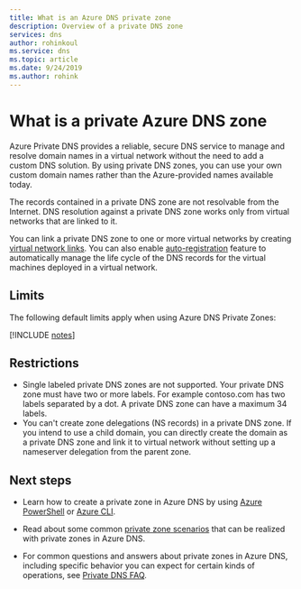 ```yaml
---
title: What is an Azure DNS private zone
description: Overview of a private DNS zone
services: dns
author: rohinkoul
ms.service: dns
ms.topic: article
ms.date: 9/24/2019
ms.author: rohink
---
```


# What is a private Azure DNS zone

Azure Private DNS provides a reliable, secure DNS service to manage and resolve domain names in a virtual network without the need to add a custom DNS solution. By using private DNS zones, you can use your own custom domain names rather than the Azure-provided names available today. 

The records contained in a private DNS zone are not resolvable from the Internet. DNS resolution against a private DNS zone works only from virtual networks that are linked to it.

You can link a private DNS zone to one or more virtual networks by creating [virtual network links](./private-dns-virtual-network-links.md).
You can also enable [auto-registration](./private-dns-autoregistration.md) feature to automatically manage the life cycle of the DNS records for the virtual machines deployed in a virtual network.

## Limits

The following default limits apply when using Azure DNS Private Zones:

[!INCLUDE [notes](../privatedns-limits.md)]


## Restrictions

* Single labeled private DNS zones are not supported. Your private DNS zone must have two or more labels. For example contoso.com has two labels separated by a dot. A private DNS zone can have a maximum 34 labels.
* You can't create zone delegations (NS records) in a private DNS zone. If you intend to use a child domain, you can directly create the domain as a private DNS zone and link it to virtual network without setting up a nameserver delegation from the parent zone.

## Next steps

* Learn how to create a private zone in Azure DNS by using [Azure PowerShell](./private-dns-getstarted-powershell.md) or [Azure CLI](./private-dns-getstarted-cli.md).

* Read about some common [private zone scenarios](./private-dns-scenarios.md) that can be realized with private zones in Azure DNS.

* For common questions and answers about private zones in Azure DNS, including specific behavior you can expect for certain kinds of operations, see [Private DNS FAQ](./dns-faq-private.md).
